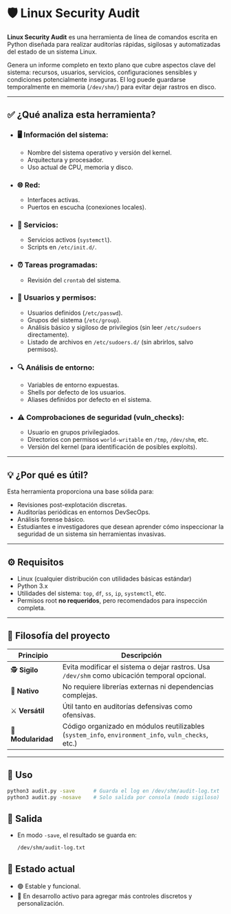 # 🛡️ Linux Security Audit

**Linux Security Audit** es una herramienta de línea de comandos escrita en Python diseñada para realizar auditorías rápidas, sigilosas y automatizadas del estado de un sistema Linux.

Genera un informe completo en texto plano que cubre aspectos clave del sistema: recursos, usuarios, servicios, configuraciones sensibles y condiciones potencialmente inseguras. El log puede guardarse temporalmente en memoria (`/dev/shm/`) para evitar dejar rastros en disco.

---

## ✅ ¿Qué analiza esta herramienta?

- ### 🖥️ Información del sistema:
  - Nombre del sistema operativo y versión del kernel.
  - Arquitectura y procesador.
  - Uso actual de CPU, memoria y disco.

- ### 🌐 Red:
  - Interfaces activas.
  - Puertos en escucha (conexiones locales).

- ### 🔧 Servicios:
  - Servicios activos (`systemctl`).
  - Scripts en `/etc/init.d/`.

- ### ⏰ Tareas programadas:
  - Revisión del `crontab` del sistema.

- ### 👤 Usuarios y permisos:
  - Usuarios definidos (`/etc/passwd`).
  - Grupos del sistema (`/etc/group`).
  - Análisis básico y sigiloso de privilegios (sin leer `/etc/sudoers` directamente).
  - Listado de archivos en `/etc/sudoers.d/` (sin abrirlos, salvo permisos).

- ### 🔍 Análisis de entorno:
  - Variables de entorno expuestas.
  - Shells por defecto de los usuarios.
  - Aliases definidos por defecto en el sistema.

- ### ⚠️ Comprobaciones de seguridad (vuln_checks):
  - Usuario en grupos privilegiados.
  - Directorios con permisos `world-writable` en `/tmp`, `/dev/shm`, etc.
  - Versión del kernel (para identificación de posibles exploits).

---

## 💡 ¿Por qué es útil?

Esta herramienta proporciona una base sólida para:

- Revisiones post-explotación discretas.
- Auditorías periódicas en entornos DevSecOps.
- Análisis forense básico.
- Estudiantes e investigadores que desean aprender cómo inspeccionar la seguridad de un sistema sin herramientas invasivas.

---

## ⚙️ Requisitos

- Linux (cualquier distribución con utilidades básicas estándar)
- Python 3.x
- Utilidades del sistema: `top`, `df`, `ss`, `ip`, `systemctl`, etc.
- Permisos root **no requeridos**, pero recomendados para inspección completa.

---

## 🔐 Filosofía del proyecto

| Principio   | Descripción |
|------------|-------------|
| 🕵️ **Sigilo**     | Evita modificar el sistema o dejar rastros. Usa `/dev/shm` como ubicación temporal opcional. |
| 🔌 **Nativo**     | No requiere librerías externas ni dependencias complejas. |
| ⚔️ **Versátil**   | Útil tanto en auditorías defensivas como ofensivas. |
| 🧱 **Modularidad** | Código organizado en módulos reutilizables (`system_info`, `environment_info`, `vuln_checks`, etc.) |

---

## 📝 Uso

```bash
python3 audit.py -save      # Guarda el log en /dev/shm/audit-log.txt
python3 audit.py -nosave    # Solo salida por consola (modo sigiloso)
```

## 📁 Salida

- En modo `-save`, el resultado se guarda en:
  
  ```bash
  /dev/shm/audit-log.txt

## 🚀 Estado actual

- 🟢 Estable y funcional.
- 🔄 En desarrollo activo para agregar más controles discretos y personalización.
